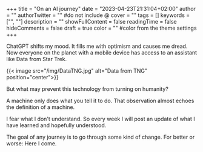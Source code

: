 +++
title = "On an AI journey"
date = "2023-04-23T21:31:04+02:00"
author = ""
authorTwitter = "" #do not include @
cover = ""
tags = []
keywords = ["", ""]
description = ""
showFullContent = false
readingTime = false
hideComments = false
draft = true
color = "" #color from the theme settings
+++

ChatGPT shifts my mood. It fills me with optimism and causes me dread. Now everyone on the planet with a mobile device has access to an assistant like  Data from Star Trek. 

{{< image src="/img/DataTNG.jpg" alt="Data from TNG" position="center">}}

But what may prevent this technology from turning on humanity? 

A machine only does what you tell it to do. That observation almost echoes the definition of a machine.

I fear what I don't understand. So every week I will post an update of what I have learned and hopefully understood. 

The goal of any journey is to go through some kind of change. For better or worse: Here I come.